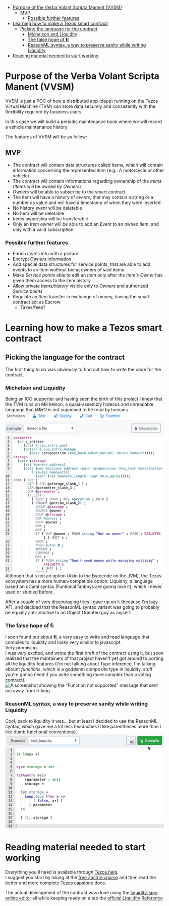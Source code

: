 - [Purpose of the Verba Volant Scripta Manent (VVSM)](#purpose-of-the-verba-volant-scripta-manent-vvsm)
  - [MVP](#mvp)
    - [Possible further features](#possible-further-features)
- [Learning how to make a Tezos smart contract](#learning-how-to-make-a-tezos-smart-contract)
  - [Picking the language for the contract](#picking-the-language-for-the-contract)
    - [Michelson and Liquidity](#michelson-and-liquidity)
    - [The false hope of **fi**](#the-false-hope-of-fi)
    - [ReasonML syntax, a way to preserve sanity while writing Liquidity](#reasonml-syntax-a-way-to-preserve-sanity-while-writing-liquidity)
- [Reading material needed to start working](#reading-material-needed-to-start-working)


# Purpose of the Verba Volant Scripta Manent (VVSM)
<a name="#preface"></a>
VVSM is just a POC of how a distributed app (dapp) running on the Tezos Virtual Machine (TVM) can store data securely and consistently with the flexibility required by business users.

In this case we will build a periodic maintenance book where we will record a vehicle maintenance history

The features of VVSM will be as follow:

## MVP
* The contract will contain data structures called _Items_, which will contain information concerning the represented _item_ (e.g.: A motorcycle or other vehicle)
* The contract will contain informations regarding ownership of the _items_ (_Items_ will be owned by _Owners_)
* _Owners_ will be able to subscribe to the smart contract
* The item will have a history of _events_, that may contain a string or a number as value and will have a timestamp of when they were inserted
* No history _event_ will be deletable
* No Item will be deletable
* _Items_ ownership will be transferable
* Only an _Item owner_ will be able to add an _Event_ to an owned _item_, and only with a valid subscription

### Possible further features
* Enrich _item_'s info with a picture
* Encrypt _Owners_ information
* Add special data structures for service points, that are able to add events to an Item wothout being owners of said items
* Make _Service points_ able to edit an _Item_ only after the _Item's Owner_ has given them access to the item history
* Allow private _Items/history_ visible only to _Owners_ and authorized _Service points_
* Regulate an _Item_ transfer in exchange of money, having the smart contract act as Escrow
  * Taxes/fees?

# Learning how to make a Tezos smart contract
## Picking the language for the contract
The first thing to do was obviously to find out how to write the code for the contract.

### Michelson and Liquidity
Being an ICO supporter and having seen the birth of this project I knew that the TVM runs on Michelson, a quasi-assembly hideous and unreadable language that *IMHO* is not supposed to be read by humans.
![A screenshot showing the Michelson language](./media/michelson.png "I mean, look at it, it's literally unusable")  
Although that's not an option (Akin to the Bytecode on the JVM), the Tezos ecosystem has a more human-compatible option: Liquidity, a language based on oCaml syntax (Funtional fanboys are gonna love it), which I never used or studied before.

After a couple of very discouraging tries I gave up on it (because I'm lazy AF), and decided that the ReasonML syntax variant was going to probably be equally anti-intuitive to an Object Oriented guy as myself.

### The false hope of **fi**
I soon found out about **fi**, a very easy to write and read language that compiles to liquidity and looks very similar to javascript.  
Very promising.  
I was very excited, and wrote the first draft of the contract using it, but soon realized that the mantainers of that project haven't yet got around to porting all the liquidity features (I'm not talking about Type inference, I'm talking abount *functions*, which is a goddamn composite type in liquidity, stuff you're gonna need if you write something more complex than a voting contract).
![A screenshot showing the "Function not supported" message that sent me away from fi-lang](./media/function-not-supported.png "\"Function not supported\", the reason I switched to Reason")

### ReasonML syntax, a way to preserve sanity while writing Liquidity
Cool, back to liquidity it was... but at least I decided to use the ReasonML syntax, which gave me a lot less headaches (I like parentheses more than I like dumb functional conventions).
![A gif showing the difference between pure Liquidity and ReasonMl](./media/reason-ml.gif "Shorter, clearer, even the comments are akin to the rest of the languages I used")

# Reading material needed to start working
Everything you'll need is available through [Tezos.help](https://www.tezos.help/).  
I suggest you start by loking at the [free Zastrin course](https://www.zastrin.com/courses/simple-tezos-dapp/lessons/1-3) and then read the better and more complete [Tezos capstone](https://tezoscapstone.com/) docs.

The actual development of the contract was done using the [liquidity-lang online editor](http://www.liquidity-lang.org/edit/) all while keeping ready on a tab the [official Liquidity Reference](http://www.liquidity-lang.org/edit/doc/reference/liquidity.html#)